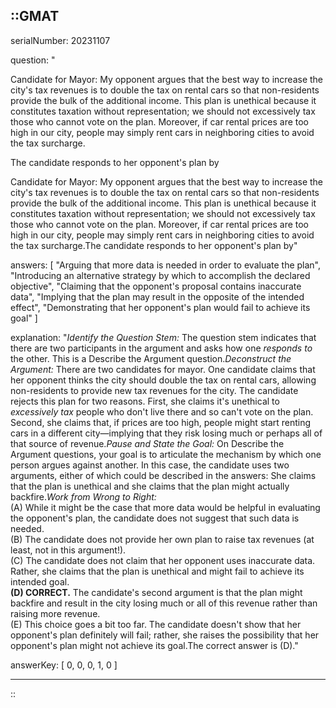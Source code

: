 ::GMAT
---


serialNumber: 20231107

question: "<p>Candidate for Mayor: My opponent argues that the best way to increase the city's tax revenues is to double the tax on rental cars so that non-residents provide the bulk of the additional income. This plan is unethical because it constitutes taxation without representation; we should not excessively tax those who cannot vote on the plan. Moreover, if car rental prices are too high in our city, people may simply rent cars in neighboring cities to avoid the tax surcharge.</p><p>The candidate responds to her opponent's plan by</p>Candidate for Mayor: My opponent argues that the best way to increase the city's tax revenues is to double the tax on rental cars so that non-residents provide the bulk of the additional income. This plan is unethical because it constitutes taxation without representation; we should not excessively tax those who cannot vote on the plan. Moreover, if car rental prices are too high in our city, people may simply rent cars in neighboring cities to avoid the tax surcharge.The candidate responds to her opponent's plan by"

answers: [
  "Arguing that more data is needed in order to evaluate the plan",
  "Introducing an alternative strategy by which to accomplish the declared objective",
  "Claiming that the opponent's proposal contains inaccurate data",
  "Implying that the plan may result in the opposite of the intended effect",
  "Demonstrating that her opponent's plan would fail to achieve its goal"
]

explanation: "<i>Identify the Question Stem:</i> The question stem indicates that there are two participants in the argument and asks how one <i>responds to</i> the other. This is a Describe the Argument question.<i>Deconstruct the Argument:</i> There are two candidates for mayor. One candidate claims that her opponent thinks the city should double the tax on rental cars, allowing non-residents to provide new tax revenues for the city. The candidate rejects this plan for two reasons. First, she claims it's unethical to <i>excessively tax</i> people who don't live there and so can't vote on the plan. Second, she claims that, if prices are too high, people might start renting cars in a different city—implying that they risk losing much or perhaps all of that source of revenue.<i>Pause and State the Goal:</i> On Describe the Argument questions, your goal is to articulate the mechanism by which one person argues against another. In this case, the candidate uses two arguments, either of which could be described in the answers: She claims that the plan is unethical and she claims that the plan might actually backfire.<i>Work from Wrong to Right:</i><br>(A) While it might be the case that more data would be helpful in evaluating the opponent's plan, the candidate does not suggest that such data is needed.<br>(B) The candidate does not provide her own plan to raise tax revenues (at least, not in this argument!). <br>(C) The candidate does not claim that her opponent uses inaccurate data. Rather, she claims that the plan is unethical and might fail to achieve its intended goal.<br><b>(D) CORRECT.</b> The candidate's second argument is that the plan might backfire and result in the city losing much or all of this revenue rather than raising more revenue.<br>(E) This choice goes a bit too far. The candidate doesn't show that her opponent's plan definitely will fail; rather, she raises the possibility that her opponent's plan might not achieve its goal.The correct answer is (D)."

answerKey: [
  0, 
  0, 
  0, 
  1, 
  0
]



---
::